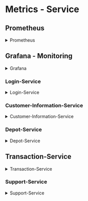# Metrics - Service  


## Prometheus 
<details>
<summary> Prometheus </summary>

<p> Traefik provides metrics that are collected by a Prometheus server and visualized through Grafana dashboards. Follow this Link on PROD to Web-UI of Prometheus: </p>

<code> <a href="http://localhost/prometheus" target="_blank"> http://localhost/prometheus </a> </code>


<div style="text-align: center;">
    <figure>
        <img src="images/prometheus/prometheus-entry.png" width="80%">
        <figcaption>Prometheus entry by given path.</figcaption>
    </figure>
</div>

Here are some examples which metrics can be provided by Prometheus and can be shown on the Prometheus-Graphs.


<div style="text-align: center;">
    <figure>
        <img src="images/prometheus/metrics-example.png" width="80%">
        <figcaption>Collection of Traefik-Entrypoint Metrics</figcaption>
    </figure>
</div>


<div style="text-align: center;">
    <figure>
        <img src="images/prometheus/metrics-graph-example.png" width="80%">
        <figcaption>Collection of Traefik-Entrypoint Metrics</figcaption>
    </figure>
</div>

</details>


## Grafana - Monitoring

<details>
<summary> Grafana </summary>

<p> For monitoring purposes, Traefik provides metrics that are collected by a Prometheus server and visualized through Grafana dashboards. Follow this Link on PROD to Web-UI of Grafana: </p>

<code> <a href="http://localhost/metrics-ui-service/login" target="_blank"> http://localhost/metrics-ui-service/login </a> </code>

<code> username: admin </code>

<code>  password: admin </code>

<p> We have for each of our services a monitoring dashboards. In the following section, we will have a closer look on those dashboards. </p>

<h3> Connect Prometheus with Grafana </h3>

<p> To enable Grafana to capture metrics from Prometheus, Prometheus first needs to be connected. To achieve this, we need to run all Docker containers in the PROD environment. </p>

<p> After executing this, you need to access <a href="localhost/dashboards/ " target="_blank">localhost/dashboards/ </a> to retrieve the IP address of the <strong<metrics-service@docker</strong> service. </p>

<div style="text-align: center;">
<figure>
    <img src="images/prometheus/connect-grafa-prom.png" width="80%">
    <figcaption>IP-Address of smetrics-service@docker </figcaption>
</figure>
</div>

<p> Now, we need to connect the data source in Grafana by creating a new Prometheus connection and linking it using the retrieved IP address. </p>

<div style="text-align: center;">
<figure>
    <img src="images/prometheus/connect-grafa-prom-1.png" width="80%">
    <figcaption>Using the IP-Address for the Prometheus Backend Connection </figcaption>
</figure>
</div>

<div style="text-align: center;">
<figure>
    <img src="images/prometheus/connect-grafa-prom-3.png" width="80%">
    <figcaption>Successful Connection </figcaption>
</figure>
</div>

<p> Now, we are able to create dashboards by using the provided metrics from the prometheus server. </p>


<div style="text-align: center;">
<figure>
    <img src="images/prometheus/connect-grafa-prom-4.png" width="80%">
    <figcaption>Add new Dashbaord </figcaption>
</figure>
</div>

<div style="text-align: center;">
<figure>
    <img src="images/prometheus/connect-grafa-prom-5.png" width="80%">
    <figcaption> Connect to the establish prometheus server </figcaption>
</figure>
</div>

<div style="text-align: center;">
<figure>
    <img src="images/prometheus/connect-grafa-prom-6.png" width="80%">
    <figcaption> Using services metrics from Prometheus Server </figcaption>
</figure>
</div>

</details>


### Login-Service

<details>
<summary> Login-Service </summary>
    
    <p>This dashboard provides a clear visualization of key performance metrics related to the login service, using Prometheus as the data source. Each panel is designed to monitor a specific aspect of the service, helping ensure reliability and performance optimization.</p>
    
    <h3> Panel 1: Sum Server Request By Second </h3>
    
    This line chart tracks the total number of GET requests per second on the login service. It helps monitor traffic patterns and identify potential issues, such as increased load that may require resource scaling.
    
    <div style="text-align: center;">
        <figure>
            <img src="images/grafana-dashboards/login-service/grafana-sum-of-request-second.png" width="70%">
            <figcaption>Screenshot showing the total number of login requests per second</figcaption>
        </figure>
    
    </div>
    
    <h3> Panel 2: Count of Server Requests Per Second </h3>
    
    This gauge displays the current number of server requests per second, helping to quickly assess the real-time load on the service.
    
    <div style="text-align: center;">
        <figure>
            <img src="images/grafana-dashboards/login-service/grafana-count-of-request-second.png" width="70%">
            <figcaption>Screenshot showing the real-time count of server requests per second for the login service.</figcaption>
        </figure>
    
    </div>
    
    <h3> Panel 3: Max of Server Requests by Second </h3>
    
    This line chart visualizes the maximum number of server requests per second over time for the login service. It helps identify peak request rates, enabling the monitoring of potential performance bottlenecks and ensuring that the service can handle traffic spikes effectively.
    
    <div style="text-align: center;">
        <figure>
            <img src="images/grafana-dashboards/login-service/grafana-max-of-request-second.png" width="70%">
            <figcaption>Screenshot showing the maximum number of server requests per second for the login service.</figcaption>
        </figure>
    
    </div>
</details>

### Customer-Information-Service

<details>
<summary> Customer-Information-Service </summary>

</details>

### Depot-Service

<details>
<summary> Depot-Service </summary>

</details>

## Transaction-Service
<details>
<summary> Transaction-Service </summary>

</details>

### Support-Service

<details>
<summary> Support-Service </summary>

<p> This dashboard provides a clear visualization of key performance metrics related to the support service, 
using Prometheus as the data source. 
Each panel is designed to monitor a specific aspect of the service, helping ensure reliability and performance optimization. </p>

<h3> Panel 1: Successful Support Requests (Max Duration) </h3>

This gauge panel shows the maximum processing time for successful support requests (HTTP 200 status). It helps in understanding the performance of the support service, particularly in measuring the longest request times. If the max duration consistently exceeds a certain threshold, this could indicate a performance bottleneck.

<div style="text-align: center;">

    <figure>
        <img src="images/grafana-dashboards/support-service/grafana-successfull-requests-max.png" width="70%">
        <figcaption>Screenshot of the max duration for successful support requests</figcaption>
    </figure>

</div>

<h3> Panel 2: Sum of Support Requests Over Time (Timeseries) </h3>

This timeseries panel visualizes the total number of support requests handled by the service over time. Monitoring this data helps detect spikes in request volume, which could indicate periods of high load or unusual activity that might need investigation.

<div style="text-align: center;">

    <figure>
        <img src="images/grafana-dashboards/support-service/grafana-sum-of-requests-timeseries.png" width="70%">
        <figcaption>Screenshot of the sum of support requests over time</figcaption>
    </figure>

</div>

<h3> Panel 3: Max Request Time for Status 200 (Timeseries) </h3>

This timeseries panel tracks the maximum duration of HTTP 200 status requests over time. By monitoring this metric, you can identify trends in performance for successful requests and potentially spot periods of degraded performance before they escalate into more significant issues.

<div style="text-align: center;">

    <figure>
        <img src="images/grafana-dashboards/support-service/grafana-messaurement-of-max-request-time-200-timeseries.png" width="70%">
        <figcaption>Screenshot of the max request time for HTTP 200 status requests</figcaption>
    </figure>

</div>

<h3> Panel 4: Max Request Time for Status 200 </h3>

This panel measures the maximum request time for HTTP 200 status requests. It provides immediate insight into how quickly requests are being processed and can alert the team to performance issues that may require tuning or scaling.

<div style="text-align: center;">

    <figure>
        <img src="images/grafana-dashboards/support-service/grafana-messaurement-of-max-request-time-200.png" width="70%">
        <figcaption>Screenshot of the max request time for HTTP 200 status requests</figcaption>
    </figure>

</div>

<h3> Panel 5: Duration of Server Connections in Seconds </h3>

This gauge panel tracks the duration of server connections in seconds. It is useful for identifying potential issues with connection handling in the support service, particularly if connection times begin to increase unexpectedly, potentially leading to timeouts or degraded service quality.

<div style="text-align: center;">
    
    <figure>
        <img src="images/grafana-dashboards/support-service/grafana-duration-of-server-connections-in-seconds.png" width="70%">
        <figcaption>Screenshot of the duration of server connections</figcaption>
    </figure>

</div>

<h3> Conclusion </h3>
This dashboard offers essential metrics to monitor the performance and reliability of the support service. By keeping track of request times, connection durations, and overall service load, you can ensure that the support service remains responsive and scalable, identifying and addressing potential bottlenecks or performance degradations in a timely manner.

</details>





